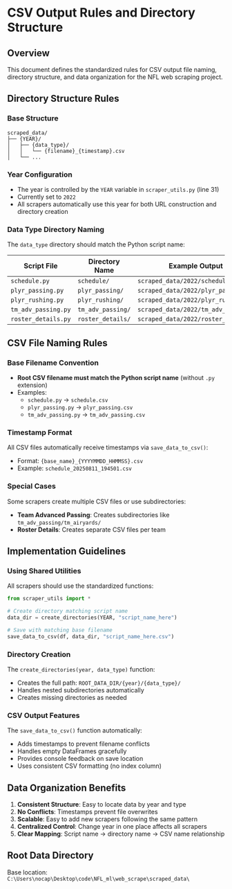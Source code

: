 # CSV Output Rules and Directory Structure

## Overview
This document defines the standardized rules for CSV output file naming, directory structure, and data organization for the NFL web scraping project.

## Directory Structure Rules

### Base Structure
```
scraped_data/
├── {YEAR}/
│   ├── {data_type}/
│   │   └── {filename}_{timestamp}.csv
│   └── ...
```

### Year Configuration
- The year is controlled by the `YEAR` variable in `scraper_utils.py` (line 31)
- Currently set to `2022`
- All scrapers automatically use this year for both URL construction and directory creation

### Data Type Directory Naming
The `data_type` directory should match the Python script name:

| Script File | Directory Name | Example Output |
|-------------|----------------|----------------|
| `schedule.py` | `schedule/` | `scraped_data/2022/schedule/` |
| `plyr_passing.py` | `plyr_passing/` | `scraped_data/2022/plyr_passing/` |
| `plyr_rushing.py` | `plyr_rushing/` | `scraped_data/2022/plyr_rushing/` |
| `tm_adv_passing.py` | `tm_adv_passing/` | `scraped_data/2022/tm_adv_passing/` |
| `roster_details.py` | `roster_details/` | `scraped_data/2022/roster_details/` |

## CSV File Naming Rules

### Base Filename Convention
- **Root CSV filename must match the Python script name** (without `.py` extension)
- Examples:
  - `schedule.py` → `schedule.csv`
  - `plyr_passing.py` → `plyr_passing.csv`
  - `tm_adv_passing.py` → `tm_adv_passing.csv`

### Timestamp Format
All CSV files automatically receive timestamps via `save_data_to_csv()`:
- Format: `{base_name}_{YYYYMMDD_HHMMSS}.csv`
- Example: `schedule_20250811_194501.csv`

### Special Cases
Some scrapers create multiple CSV files or use subdirectories:
- **Team Advanced Passing**: Creates subdirectories like `tm_adv_passing/tm_airyards/`
- **Roster Details**: Creates separate CSV files per team

## Implementation Guidelines

### Using Shared Utilities
All scrapers should use the standardized functions:
```python
from scraper_utils import *

# Create directory matching script name
data_dir = create_directories(YEAR, "script_name_here")

# Save with matching base filename
save_data_to_csv(df, data_dir, "script_name_here.csv")
```

### Directory Creation
The `create_directories(year, data_type)` function:
- Creates the full path: `ROOT_DATA_DIR/{year}/{data_type}/`
- Handles nested subdirectories automatically
- Creates missing directories as needed

### CSV Output Features
The `save_data_to_csv()` function automatically:
- Adds timestamps to prevent filename conflicts
- Handles empty DataFrames gracefully
- Provides console feedback on save location
- Uses consistent CSV formatting (no index column)

## Data Organization Benefits

1. **Consistent Structure**: Easy to locate data by year and type
2. **No Conflicts**: Timestamps prevent file overwrites
3. **Scalable**: Easy to add new scrapers following the same pattern
4. **Centralized Control**: Change year in one place affects all scrapers
5. **Clear Mapping**: Script name → directory name → CSV name relationship

## Root Data Directory
Base location: `C:\Users\nocap\Desktop\code\NFL_ml\web_scrape\scraped_data\`